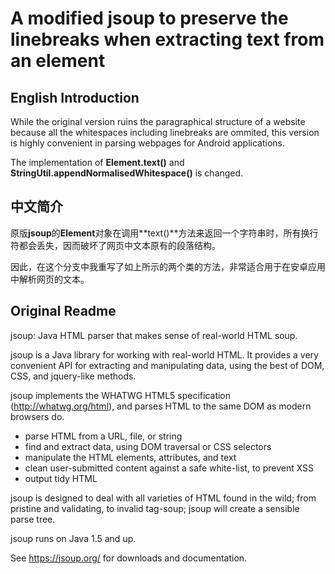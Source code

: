 # A modified jsoup to preserve the linebreaks when extracting text from an element

## English Introduction
While the original version ruins the paragraphical structure of a website because all the whitespaces including linebreaks are ommited, this version is highly convenient in parsing webpages for Android applications.

The implementation of **Element.text()** and **StringUtil.appendNormalisedWhitespace()** is changed.

## 中文简介
原版**jsoup**的**Element**对象在调用**text()**方法来返回一个字符串时，所有换行符都会丢失，因而破坏了网页中文本原有的段落结构。

因此，在这个分支中我重写了如上所示的两个类的方法，非常适合用于在安卓应用中解析网页的文本。



## Original Readme
jsoup: Java HTML parser that makes sense of real-world HTML soup.

jsoup is a Java library for working with real-world HTML. It provides a very convenient API for extracting and manipulating data, using the best of DOM, CSS, and jquery-like methods.

jsoup implements the WHATWG HTML5 specification (http://whatwg.org/html), and parses HTML to the same DOM as modern browsers do.

* parse HTML from a URL, file, or string
* find and extract data, using DOM traversal or CSS selectors
* manipulate the HTML elements, attributes, and text
* clean user-submitted content against a safe white-list, to prevent XSS
* output tidy HTML

jsoup is designed to deal with all varieties of HTML found in the wild; from pristine and validating, to invalid tag-soup; jsoup will create a sensible parse tree.

jsoup runs on Java 1.5 and up.

See https://jsoup.org/ for downloads and documentation.


